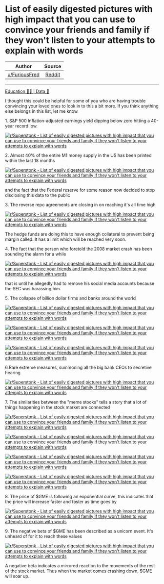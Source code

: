 List of easily digested pictures with high impact that you can use to convince your friends and family if they won't listen to your attempts to explain with words
==================================================================================================================================================================

| Author       | Source       | 
| :-------------: |:-------------:|
|  [u/FuriousFred](https://www.reddit.com/user/FuriousFred/) | [Reddit](https://www.reddit.com/r/Superstonk/comments/nkrzwu/list_of_easily_digested_pictures_with_high_impact/) | 

---

[Education 👨‍🏫 | Data 🔢](https://www.reddit.com/r/Superstonk/search?q=flair_name%3A%22Education%20%F0%9F%91%A8%E2%80%8D%F0%9F%8F%AB%20%7C%20Data%20%F0%9F%94%A2%22&restrict_sr=1)

I thought this could be helpful for some of you who are having trouble convincing your loved ones to look in to this a bit more. If you think anything else belongs in this list, let me know.

1\. S&P 500 Inflation-adjusted earnings yield dipping below zero hitting a 40-year record low.

[![r/Superstonk - List of easily digested pictures with high impact that you can use to convince your friends and family if they won't listen to your attempts to explain with words](https://preview.redd.it/qlwas40m0a171.jpg?width=632&format=pjpg&auto=webp&s=33e840d68155992378ce3c6a8447ae0842aa594a)](https://preview.redd.it/qlwas40m0a171.jpg?width=632&format=pjpg&auto=webp&s=33e840d68155992378ce3c6a8447ae0842aa594a)

2\. Almost 40% of the entire M1 money supply in the US has been printed within the last 18 months

[![r/Superstonk - List of easily digested pictures with high impact that you can use to convince your friends and family if they won't listen to your attempts to explain with words](https://preview.redd.it/12ziwm791a171.png?width=2320&format=png&auto=webp&s=f910b88982216abe119b80bcbeea759be03a4167)](https://preview.redd.it/12ziwm791a171.png?width=2320&format=png&auto=webp&s=f910b88982216abe119b80bcbeea759be03a4167)

and the fact that the Federal reserve for some reason now decided to stop disclosing this data to the public

3\. The reverse repo agreements are closing in on reaching it's all time high

[![r/Superstonk - List of easily digested pictures with high impact that you can use to convince your friends and family if they won't listen to your attempts to explain with words](https://preview.redd.it/penv9er72a171.png?width=2330&format=png&auto=webp&s=87280938c0f07d8403b5cfb2e63e695ffda3cf27)](https://preview.redd.it/penv9er72a171.png?width=2330&format=png&auto=webp&s=87280938c0f07d8403b5cfb2e63e695ffda3cf27)

The hedge funds are doing this to have enough collateral to prevent being margin called. It has a limit which will be reached very soon.

4\. The fact that the person who foretold the 2008 market crash has been sounding the alarm for a while

[![r/Superstonk - List of easily digested pictures with high impact that you can use to convince your friends and family if they won't listen to your attempts to explain with words](https://preview.redd.it/x78d9hun5a171.jpg?width=857&format=pjpg&auto=webp&s=fa2526775f820f936d4057ac16c4b37acb5c51a5)](https://preview.redd.it/x78d9hun5a171.jpg?width=857&format=pjpg&auto=webp&s=fa2526775f820f936d4057ac16c4b37acb5c51a5)

that is until he allegedly had to remove his social media accounts because the SEC was harassing him.

5\. The collapse of billion dollar firms and banks around the world

[![r/Superstonk - List of easily digested pictures with high impact that you can use to convince your friends and family if they won't listen to your attempts to explain with words](https://preview.redd.it/0x8owdk2ha171.png?width=1276&format=png&auto=webp&s=975f1d1aecfa25421e3f314a790817c938c3f3da)](https://preview.redd.it/0x8owdk2ha171.png?width=1276&format=png&auto=webp&s=975f1d1aecfa25421e3f314a790817c938c3f3da)

[![r/Superstonk - List of easily digested pictures with high impact that you can use to convince your friends and family if they won't listen to your attempts to explain with words](https://preview.redd.it/nc22bgpjha171.png?width=1344&format=png&auto=webp&s=9d5d12c8e8dfc2169064dd44c24209316b609ca8)](https://preview.redd.it/nc22bgpjha171.png?width=1344&format=png&auto=webp&s=9d5d12c8e8dfc2169064dd44c24209316b609ca8)

[![r/Superstonk - List of easily digested pictures with high impact that you can use to convince your friends and family if they won't listen to your attempts to explain with words](https://preview.redd.it/zgsnflw0ia171.png?width=1468&format=png&auto=webp&s=8595abe663f238bd51f3b3337fc8f29243b94782)](https://preview.redd.it/zgsnflw0ia171.png?width=1468&format=png&auto=webp&s=8595abe663f238bd51f3b3337fc8f29243b94782)

6.Rare extreme measures, summoning all the big bank CEOs to secretive hearing

[![r/Superstonk - List of easily digested pictures with high impact that you can use to convince your friends and family if they won't listen to your attempts to explain with words](https://preview.redd.it/0dfxl2gnja171.png?width=1052&format=png&auto=webp&s=2206e2ff931c302e6d1fe2dc14b6075d016488cb)](https://preview.redd.it/0dfxl2gnja171.png?width=1052&format=png&auto=webp&s=2206e2ff931c302e6d1fe2dc14b6075d016488cb)

7\. The similarities between the "meme stocks" tells a story that a lot of things happening in the stock market are connected

[![r/Superstonk - List of easily digested pictures with high impact that you can use to convince your friends and family if they won't listen to your attempts to explain with words](https://preview.redd.it/0jxy17o8na171.png?width=1334&format=png&auto=webp&s=64a1479253821c56c15291ae7a9e93b8cb121054)](https://preview.redd.it/0jxy17o8na171.png?width=1334&format=png&auto=webp&s=64a1479253821c56c15291ae7a9e93b8cb121054)

[![r/Superstonk - List of easily digested pictures with high impact that you can use to convince your friends and family if they won't listen to your attempts to explain with words](https://preview.redd.it/qsp2pdp9na171.png?width=1336&format=png&auto=webp&s=ef3f64859fb4d4c410a2469c22e9e70bd6998afb)](https://preview.redd.it/qsp2pdp9na171.png?width=1336&format=png&auto=webp&s=ef3f64859fb4d4c410a2469c22e9e70bd6998afb)

[![r/Superstonk - List of easily digested pictures with high impact that you can use to convince your friends and family if they won't listen to your attempts to explain with words](https://preview.redd.it/pfwfisrbna171.png?width=1344&format=png&auto=webp&s=97a234e42f9fcdb89f262d9357fb94ae854e84c7)](https://preview.redd.it/pfwfisrbna171.png?width=1344&format=png&auto=webp&s=97a234e42f9fcdb89f262d9357fb94ae854e84c7)

[![r/Superstonk - List of easily digested pictures with high impact that you can use to convince your friends and family if they won't listen to your attempts to explain with words](https://preview.redd.it/g6hcs4jcna171.png?width=1338&format=png&auto=webp&s=de1e6983d10bdddc94c3c1262ba6ed1d0ed2a7e5)](https://preview.redd.it/g6hcs4jcna171.png?width=1338&format=png&auto=webp&s=de1e6983d10bdddc94c3c1262ba6ed1d0ed2a7e5)

8\. The price of $GME is following an exponential curve, this indicates that the price will increase faster and faster as time goes by

[![r/Superstonk - List of easily digested pictures with high impact that you can use to convince your friends and family if they won't listen to your attempts to explain with words](https://preview.redd.it/noppxrw1wa171.png?width=1682&format=png&auto=webp&s=8858cdd2d6593db310616091073007b0d3b99e76)](https://preview.redd.it/noppxrw1wa171.png?width=1682&format=png&auto=webp&s=8858cdd2d6593db310616091073007b0d3b99e76)

9\. The negative beta of $GME has been described as a unicorn event. It's unheard of for it to reach these values

[![r/Superstonk - List of easily digested pictures with high impact that you can use to convince your friends and family if they won't listen to your attempts to explain with words](https://preview.redd.it/ui0nclc3oa171.png?width=2338&format=png&auto=webp&s=4d8d7661508111919c1a6b6996c7e8b3d5b4a4e1)](https://preview.redd.it/ui0nclc3oa171.png?width=2338&format=png&auto=webp&s=4d8d7661508111919c1a6b6996c7e8b3d5b4a4e1)

A negative beta indicates a mirrored reaction to the movements of the rest of the stock market. Thus when the market comes crashing down, $GME will soar up.
